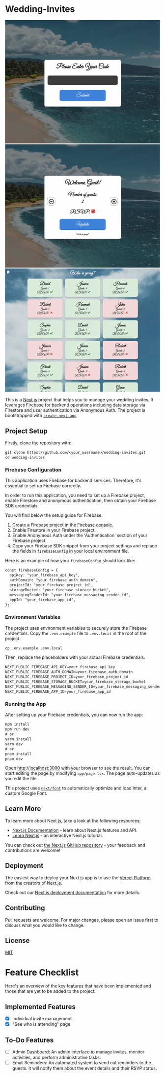 # Wedding-Invites

![Screenshot of the app](./Screenshot0.png)
![Screenshot of the app](./Screenshot2.png)
![Screenshot of the app](./Screenshot1.png)

This is a [Next.js](https://nextjs.org/) project that helps you to manage your wedding invites. It leverages Firebase for backend operations including data storage via Firestore and user authentication via Anonymous Auth. The project is bootstrapped with [`create-next-app`](https://github.com/vercel/next.js/tree/canary/packages/create-next-app).

## Project Setup

Firstly, clone the repository with:

```
git clone https://github.com/<your_username>/wedding-invites.git
cd wedding-invites
```

### Firebase Configuration

This application uses Firebase for backend services. Therefore, it's essential to set up Firebase correctly.

In order to run this application, you need to set up a Firebase project, enable Firestore and anonymous authentication, then obtain your Firebase SDK credentials.

You will find below the setup guide for Firebase.

1. Create a Firebase project in the [Firebase console](https://console.firebase.google.com/).
2. Enable Firestore in your Firebase project.
3. Enable Anonymous Auth under the 'Authentication' section of your Firebase project.
4. Copy your Firebase SDK snippet from your project settings and replace the fields in `firebaseConfig` in your local environment file.

Here is an example of how your `firebaseConfig` should look like:

```
const firebaseConfig = {
  apiKey: "your_firebase_api_key",
  authDomain: "your_firebase_auth_domain",
  projectId: "your_firebase_project_id",
  storageBucket: "your_firebase_storage_bucket",
  messagingSenderId: "your_firebase_messaging_sender_id",
  appId: "your_firebase_app_id",
};
```

### Environment Variables

The project uses environment variables to securely store the Firebase credentials. Copy the `.env.example` file to `.env.local` in the root of the project.

```
cp .env.example .env.local
```

Then, replace the placeholders with your actual Firebase credentials:

```
NEXT_PUBLIC_FIREBASE_API_KEY=your_firebase_api_key
NEXT_PUBLIC_FIREBASE_AUTH_DOMAIN=your_firebase_auth_domain
NEXT_PUBLIC_FIREBASE_PROJECT_ID=your_firebase_project_id
NEXT_PUBLIC_FIREBASE_STORAGE_BUCKET=your_firebase_storage_bucket
NEXT_PUBLIC_FIREBASE_MESSAGING_SENDER_ID=your_firebase_messaging_sender_id
NEXT_PUBLIC_FIREBASE_APP_ID=your_firebase_app_id
```

### Running the App

After setting up your Firebase credentials, you can now run the app:

```
npm install
npm run dev
# or
yarn install
yarn dev
# or
pnpm install
pnpm dev
```

Open [http://localhost:3000](http://localhost:3000) with your browser to see the result. You can start editing the page by modifying `app/page.tsx`. The page auto-updates as you edit the file.

This project uses [`next/font`](https://nextjs.org/docs/basic-features/font-optimization) to automatically optimize and load Inter, a custom Google Font.

## Learn More

To learn more about Next.js, take a look at the following resources:

- [Next.js Documentation](https://nextjs.org/docs) - learn about Next.js features and API.
- [Learn Next.js](https://nextjs.org/learn) - an interactive Next.js tutorial.

You can check out [the Next.js GitHub repository](https://github.com/vercel/next.js/) - your feedback and contributions are welcome!

## Deployment

The easiest way to deploy your Next.js app is to use the [Vercel Platform](https://vercel.com/new?utm_medium=default-template&filter=next.js&utm_source=create-next-app&utm_campaign=create-next-app-readme) from the creators of Next.js.

Check out our [Next.js deployment documentation](https://nextjs.org/docs/deployment) for more details.

## Contributing

Pull requests are welcome. For major changes, please open an issue first to discuss what you would like to change.

## License

[MIT](https://choosealicense.com/licenses/mit/)

# Feature Checklist

Here's an overview of the key features that have been implemented and those that are yet to be added to the project:

## Implemented Features

- [x] Individual invite management
- [x] "See who is attending" page

## To-Do Features

- [ ] Admin Dashboard: An admin interface to manage invites, monitor activities, and perform administrative tasks.
- [ ] Email Reminders: An automated system to send out reminders to the guests. It will notify them about the event details and their RSVP status.
